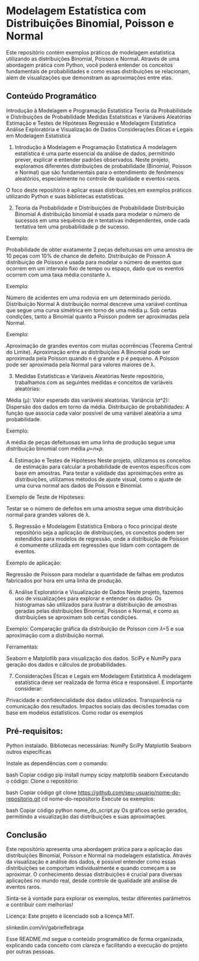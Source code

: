 # Modelagem Estatística com Distribuições Binomial, Poisson e Normal

Este repositório contém exemplos práticos de modelagem estatística utilizando as distribuições Binomial, Poisson e Normal. Através de uma abordagem prática com Python, você poderá entender os conceitos fundamentais de probabilidades e como essas distribuições se relacionam, além de visualizações que demonstram as aproximações entre elas.

## Conteúdo Programático

Introdução à Modelagem e Programação Estatística
Teoria da Probabilidade e Distribuições de Probabilidade
Medidas Estatísticas e Variáveis Aleatórias
Estimação e Testes de Hipóteses
Regressão e Modelagem Estatística
Análise Exploratória e Visualização de Dados
Considerações Éticas e Legais em Modelagem Estatística

1. Introdução à Modelagem e Programação Estatística
A modelagem estatística é uma parte essencial da análise de dados, permitindo prever, explicar e entender padrões observados. Neste projeto, exploramos diferentes distribuições de probabilidade (Binomial, Poisson e Normal) que são fundamentais para o entendimento de fenômenos aleatórios, especialmente no controle de qualidade e eventos raros.

O foco deste repositório é aplicar essas distribuições em exemplos práticos utilizando Python e suas bibliotecas estatísticas.

2. Teoria da Probabilidade e Distribuições de Probabilidade
Distribuição Binomial
A distribuição binomial é usada para modelar o número de sucessos em uma sequência de n tentativas independentes, onde cada tentativa tem uma probabilidade p de sucesso.

Exemplo:

Probabilidade de obter exatamente 2 peças defeituosas em uma amostra de 10 peças com 10% de chance de defeito.
Distribuição de Poisson
A distribuição de Poisson é usada para modelar o número de eventos que ocorrem em um intervalo fixo de tempo ou espaço, dado que os eventos ocorrem com uma taxa média constante λ.

Exemplo:

Número de acidentes em uma rodovia em um determinado período.
Distribuição Normal
A distribuição normal descreve uma variável contínua que segue uma curva simétrica em torno de uma média μ. Sob certas condições, tanto a Binomial quanto a Poisson podem ser aproximadas pela Normal.

Exemplo:

Aproximação de grandes eventos com muitas ocorrências (Teorema Central do Limite).
Aproximação entre as distribuições
A Binomial pode ser aproximada pela Poisson quando n é grande e p é pequeno.
A Poisson pode ser aproximada pela Normal para valores maiores de λ.

3. Medidas Estatísticas e Variáveis Aleatórias
Neste repositório, trabalhamos com as seguintes medidas e conceitos de variáveis aleatórias:

Média (μ): Valor esperado das variáveis aleatórias.
Variância (𝜎^2): Dispersão dos dados em torno da média.
Distribuição de probabilidades: A função que associa cada valor possível de uma variável aleatória a uma probabilidade.

Exemplo:

A média de peças defeituosas em uma linha de produção segue uma distribuição binomial com média 𝜇=𝑛×𝑝.

4. Estimação e Testes de Hipóteses
Neste projeto, utilizamos os conceitos de estimação para calcular a probabilidade de eventos específicos com base em amostras. Para testar a validade das aproximações entre as distribuições, utilizamos métodos de ajuste visual, como o ajuste de uma curva normal aos dados de Poisson e Binomial.

Exemplo de Teste de Hipóteses:

Testar se o número de defeitos em uma amostra segue uma distribuição normal para grandes valores de λ.

5. Regressão e Modelagem Estatística
Embora o foco principal deste repositório seja a aplicação de distribuições, os conceitos podem ser estendidos para modelos de regressão, onde a distribuição de Poisson é comumente utilizada em regressões que lidam com contagem de eventos.

Exemplo de aplicação:

Regressão de Poisson para modelar a quantidade de falhas em produtos fabricados por hora em uma linha de produção.

6. Análise Exploratória e Visualização de Dados
Neste projeto, fazemos uso de visualizações para explorar e entender os dados. Os histogramas são utilizados para ilustrar a distribuição de amostras geradas pelas distribuições Binomial, Poisson e Normal, e como as distribuições se aproximam sob certas condições.

Exemplo:
Comparação gráfica da distribuição de Poisson com 𝜆=5 e sua aproximação com a distribuição normal.

Ferramentas:

Seaborn e Matplotlib para visualização dos dados.
SciPy e NumPy para geração dos dados e cálculos de probabilidades.

7. Considerações Éticas e Legais em Modelagem Estatística
A modelagem estatística deve ser realizada de forma ética e responsável. É importante considerar:

Privacidade e confidencialidade dos dados utilizados.
Transparência na comunicação dos resultados.
Impactos sociais das decisões tomadas com base em modelos estatísticos.
Como rodar os exemplos

## Pré-requisitos:

Python instalado.
Bibliotecas necessárias:
NumPy
SciPy
Matplotlib
Seaborn
outros específicas

Instale as dependências com o comando:

bash
Copiar código
pip install numpy scipy matplotlib seaborn
Executando o código:
Clone o repositório:

bash
Copiar código
git clone https://github.com/seu-usuario/nome-do-repositorio.git
cd nome-do-repositorio
Execute os exemplos:

bash
Copiar código
python nome_do_script.py
Os gráficos serão gerados, permitindo a visualização das distribuições e suas aproximações.

## Conclusão

Este repositório apresenta uma abordagem prática para a aplicação das distribuições Binomial, Poisson e Normal na modelagem estatística. Através da visualização e análise dos dados, é possível entender como essas distribuições se comportam individualmente e quando começam a se aproximar. O conhecimento dessas distribuições é crucial para diversas aplicações no mundo real, desde controle de qualidade até análise de eventos raros.

Sinta-se à vontade para explorar os exemplos, testar diferentes parâmetros e contribuir com melhorias!

Licença: Este projeto é licenciado sob a licença MIT.

slinkedin.com/in/gabrielfebraga

Esse README.md segue o conteúdo programático de forma organizada, explicando cada conceito com clareza e facilitando a execução do projeto por outras pessoas.